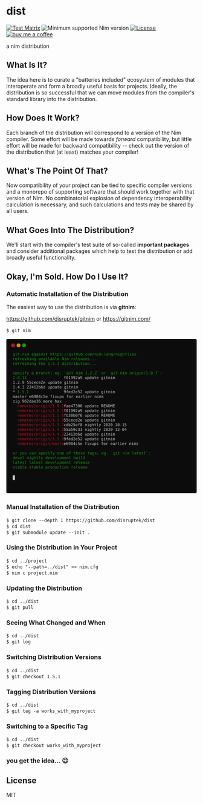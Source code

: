 # dist

[![Test Matrix](https://github.com/disruptek/dist/workflows/CI/badge.svg?branch=1.2.9)](https://github.com/disruptek/dist/actions?query=workflow%3ACI)
![Minimum supported Nim version](https://img.shields.io/badge/nim-1.2.9%2B-informational?style=flat&logo=nim)
[![License](https://img.shields.io/github/license/disruptek/dist?style=flat)](#license)
[![buy me a coffee](https://img.shields.io/badge/donate-buy%20me%20a%20coffee-orange.svg)](https://www.buymeacoffee.com/disruptek)

a nim distribution

## What Is It?

The idea here is to curate a "batteries included" ecosystem of modules that
interoperate and form a broadly useful basis for projects. Ideally, the
distribution is so successful that we can move modules from the compiler's
standard library into the distribution.

## How Does It Work?

Each branch of the distribution will correspond to a version of the Nim
compiler. Some effort will be made towards *forward* compatibility, but little
effort will be made for backward compatibility -- check out the version of the
distribution that (at least) matches your compiler!

## What's The Point Of That?

Now compatibility of your project can be tied to specific compiler versions and
a monorepo of supporting software that should work together with that version
of Nim. No combinatorial explosion of dependency interoperability calculation
is necessary, and such calculations and tests may be shared by all users.

## What Goes Into The Distribution?

We'll start with the compiler's test suite of so-called **important packages**
and consider additional packages which help to test the distribution or add
broadly useful functionality.

## Okay, I'm Sold.  How Do I Use It?

### Automatic Installation of the Distribution

The easiest way to use the distribution is via **gitnim**:

https://github.com/disruptek/gitnim or https://gitnim.com/

```bash
$ git nim
```
![git nim](https://github.com/disruptek/gitnim/raw/master/docs/gitnim.svg "git nim")

### Manual Installation of the Distribution
```
$ git clone --depth 1 https://github.com/disruptek/dist
$ cd dist
$ git submodule update --init .
```

### Using the Distribution in Your Project
```
$ cd ../project
$ echo "--path=../dist" >> nim.cfg
$ nim c project.nim
```

### Updating the Distribution
```
$ cd ../dist
$ git pull
```

### Seeing What Changed and When
```
$ cd ../dist
$ git log
```

### Switching Distribution Versions
```
$ cd ../dist
$ git checkout 1.5.1
```

### Tagging Distribution Versions
```
$ cd ../dist
$ git tag -a works_with_myproject
```

### Switching to a Specific Tag
```
$ cd ../dist
$ git checkout works_with_myproject
```

### you get the idea... 😉

## License
MIT
